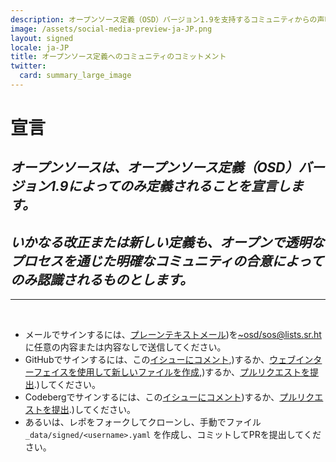 ```yaml
---
description: オープンソース定義（OSD）バージョン1.9を支持するコミュニティからの声明
image: /assets/social-media-preview-ja-JP.png
layout: signed
locale: ja-JP
title: オープンソース定義へのコミュニティのコミットメント
twitter:
  card: summary_large_image
---
```

# **宣言**

## *オープンソースは、オープンソース定義（OSD）バージョン1.9によってのみ定義されることを宣言します。*

## *いかなる改正または新しい定義も、オープンで透明なプロセスを通じた明確なコミュニティの合意によってのみ認識されるものとします。*

---
<br>

- メールでサインするには、[プレーンテキストメール](https://useplaintext.email/))を[~osd/sos@lists.sr.ht](mailto:~osd/sos@lists.sr.ht)に任意の内容または内容なしで送信してください。
- GitHubでサインするには、この[イシューにコメント](https://github.com/OpenSourceDefinition/sos/issues/1),)するか、[ウェブインターフェイスを使用して新しいファイルを作成](https://github.com/OpenSourceDefinition/sos/new/main/_data/signed),)するか、[プルリクエストを提出](https://github.com/OpenSourceDefinition/sos/pulls).)してください。
- Codebergでサインするには、この[イシューにコメント](https://codeberg.org/osd/sos/issues/1))するか、[プルリクエストを提出](https://codeberg.org/osd/sos/pulls).)してください。
- あるいは、レポをフォークしてクローンし、手動でファイル `_data/signed/<username>.yaml` を作成し、コミットしてPRを提出してください。